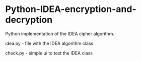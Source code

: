# Python-IDEA-encryption-and-decryption
Python implementation of the IDEA cipher algorithm.

idea.py - file with the IDEA algorithm class

check.py - simple ui to test the IDEA class
